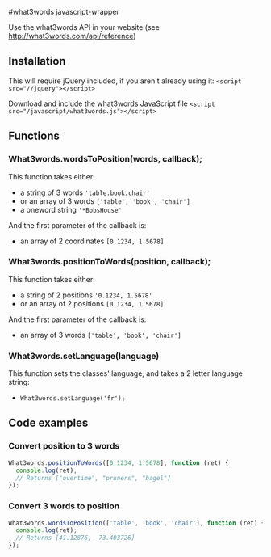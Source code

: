 #what3words javascript-wrapper

Use the what3words API in your website (see http://what3words.com/api/reference)


## Installation

This will require jQuery included, if you aren't already using it:
`<script src="//jquery"></script>`

Download and include the what3words JavaScript file
`<script src="/javascript/what3words.js"></script>`


## Functions

### What3words.wordsToPosition(words, callback);
This function takes either:
- a string of 3 words `'table.book.chair'`
- or an array of 3 words `['table', 'book', 'chair']`
- a oneword string `'*BobsHouse'`

And the first parameter of the callback is:
- an array of 2 coordinates `[0.1234, 1.5678]`

### What3words.positionToWords(position, callback);
This function takes either:
- a string of 2 positions `'0.1234, 1.5678'`
- or an array of 2 positions `[0.1234, 1.5678]`

And the first parameter of the callback is:
- an array of 3 words `['table', 'book', 'chair']`

### What3words.setLanguage(language)
This function sets the classes' language, and takes a 2 letter language string:
- `What3words.setLanguage('fr');`


## Code examples

### Convert position to 3 words

```javascript
What3words.positionToWords([0.1234, 1.5678], function (ret) {
  console.log(ret);
  // Returns ["overtime", "pruners", "bagel"]
});
```

### Convert 3 words to position

```javascript
What3words.wordsToPosition(['table', 'book', 'chair'], function (ret) {
  console.log(ret);
  // Returns [41.12876, -73.403726]
});
```
